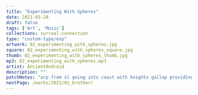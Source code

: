 ```yaml
---
title: "Experimenting With Spheres"
date: 2021-03-20
draft: false
tags: ['Art', 'Music']
collections: surreal-connection
type: "custom-type/exp"
artwork: 02_experimenting_with_spheres.jpg
square: 02_experimenting_with_spheres_square.jpg
thumb: 02_experimenting_with_spheres_thumb.jpg
mp3: 02_experimenting_with_spheres.mp3
artist: AncientAndroid
description: ""
patchNotes: "arp from sl going into coast with knights gallop providing the click input. going out to qpas and mimeophon. mother32 on bass and plaits kick drum."
nextPage: /works/2021/01_brother/
---
```

